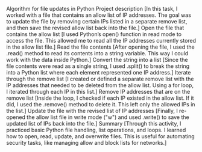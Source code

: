 Algorithm for file updates in Python
Project description
[In this task, I worked with a file that contains an allow list of IP addresses. The goal was to update the file by removing certain IPs listed in a separate remove list, and then save the revised allow list back into the file.]
Open the file that contains the allow list
[I used Python’s open() function in read mode to access the file. This allowed me to read all the IP addresses currently stored in the allow list file.]
Read the file contents
[After opening the file, I used the .read() method to read its contents into a string variable. This way I could work with the data inside Python.]
Convert the string into a list
[Since the file contents were read as a single string, I used .split() to break the string into a Python list where each element represented one IP address.]
Iterate through the remove list
[I created or defined a separate remove list with the IP addresses that needed to be deleted from the allow list. Using a for loop, I iterated through each IP in this list.]
Remove IP addresses that are on the remove list
[Inside the loop, I checked if each IP existed in the allow list. If it did, I used the .remove() method to delete it. This left only the allowed IPs in the list.]
Update the file with the revised list of IP addresses 
[Finally, I re-opened the allow list file in write mode ("w") and used .write() to save the updated list of IPs back into the file.]
Summary
[Through this activity, I practiced basic Python file handling, list operations, and loops. I learned how to open, read, update, and overwrite files. This is useful for automating security tasks, like managing allow and block lists for networks.]

